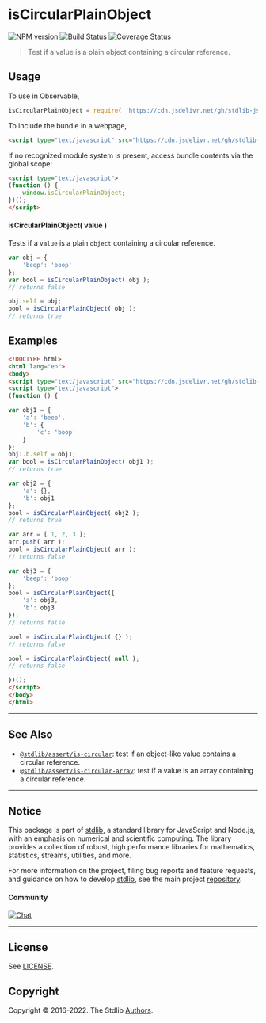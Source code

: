 <!--

@license Apache-2.0

Copyright (c) 2018 The Stdlib Authors.

Licensed under the Apache License, Version 2.0 (the "License");
you may not use this file except in compliance with the License.
You may obtain a copy of the License at

   http://www.apache.org/licenses/LICENSE-2.0

Unless required by applicable law or agreed to in writing, software
distributed under the License is distributed on an "AS IS" BASIS,
WITHOUT WARRANTIES OR CONDITIONS OF ANY KIND, either express or implied.
See the License for the specific language governing permissions and
limitations under the License.

-->

# isCircularPlainObject

[![NPM version][npm-image]][npm-url] [![Build Status][test-image]][test-url] [![Coverage Status][coverage-image]][coverage-url] <!-- [![dependencies][dependencies-image]][dependencies-url] -->

> Test if a value is a plain object containing a circular reference.



<section class="usage">

## Usage

To use in Observable,

```javascript
isCircularPlainObject = require( 'https://cdn.jsdelivr.net/gh/stdlib-js/assert-is-circular@umd/browser.js' )
```

To include the bundle in a webpage,

```html
<script type="text/javascript" src="https://cdn.jsdelivr.net/gh/stdlib-js/assert-is-circular@umd/browser.js"></script>
```

If no recognized module system is present, access bundle contents via the global scope:

```html
<script type="text/javascript">
(function () {
    window.isCircularPlainObject;
})();
</script>
```

#### isCircularPlainObject( value )

Tests if a `value` is a plain `object` containing a circular reference.

```javascript
var obj = {
    'beep': 'boop'
};
var bool = isCircularPlainObject( obj );
// returns false

obj.self = obj;
bool = isCircularPlainObject( obj );
// returns true
```

</section>

<!-- /.usage -->

<section class="examples">

## Examples

<!-- eslint no-undef: "error" -->

```html
<!DOCTYPE html>
<html lang="en">
<body>
<script type="text/javascript" src="https://cdn.jsdelivr.net/gh/stdlib-js/assert-is-circular@umd/index.js"></script>
<script type="text/javascript">
(function () {

var obj1 = {
    'a': 'beep',
    'b': {
        'c': 'boop'
    }
};
obj1.b.self = obj1;
var bool = isCircularPlainObject( obj1 );
// returns true

var obj2 = {
    'a': {},
    'b': obj1
};
bool = isCircularPlainObject( obj2 );
// returns true

var arr = [ 1, 2, 3 ];
arr.push( arr );
bool = isCircularPlainObject( arr );
// returns false

var obj3 = {
    'beep': 'boop'
};
bool = isCircularPlainObject({
    'a': obj3,
    'b': obj3
});
// returns false

bool = isCircularPlainObject( {} );
// returns false

bool = isCircularPlainObject( null );
// returns false

})();
</script>
</body>
</html>
```

</section>

<!-- /.examples -->

<!-- Section for related `stdlib` packages. Do not manually edit this section, as it is automatically populated. -->

<section class="related">

* * *

## See Also

-   <span class="package-name">[`@stdlib/assert/is-circular`][@stdlib/assert/is-circular]</span><span class="delimiter">: </span><span class="description">test if an object-like value contains a circular reference.</span>
-   <span class="package-name">[`@stdlib/assert/is-circular-array`][@stdlib/assert/is-circular-array]</span><span class="delimiter">: </span><span class="description">test if a value is an array containing a circular reference.</span>

</section>

<!-- /.related -->

<!-- Section for all links. Make sure to keep an empty line after the `section` element and another before the `/section` close. -->


<section class="main-repo" >

* * *

## Notice

This package is part of [stdlib][stdlib], a standard library for JavaScript and Node.js, with an emphasis on numerical and scientific computing. The library provides a collection of robust, high performance libraries for mathematics, statistics, streams, utilities, and more.

For more information on the project, filing bug reports and feature requests, and guidance on how to develop [stdlib][stdlib], see the main project [repository][stdlib].

#### Community

[![Chat][chat-image]][chat-url]

---

## License

See [LICENSE][stdlib-license].


## Copyright

Copyright &copy; 2016-2022. The Stdlib [Authors][stdlib-authors].

</section>

<!-- /.stdlib -->

<!-- Section for all links. Make sure to keep an empty line after the `section` element and another before the `/section` close. -->

<section class="links">

[npm-image]: http://img.shields.io/npm/v/@stdlib/assert-is-circular-plain-object.svg
[npm-url]: https://npmjs.org/package/@stdlib/assert-is-circular-plain-object

[test-image]: https://github.com/stdlib-js/assert-is-circular-plain-object/actions/workflows/test.yml/badge.svg?branch=main
[test-url]: https://github.com/stdlib-js/assert-is-circular-plain-object/actions/workflows/test.yml?query=branch:main

[coverage-image]: https://img.shields.io/codecov/c/github/stdlib-js/assert-is-circular-plain-object/main.svg
[coverage-url]: https://codecov.io/github/stdlib-js/assert-is-circular-plain-object?branch=main

<!--

[dependencies-image]: https://img.shields.io/david/stdlib-js/assert-is-circular-plain-object.svg
[dependencies-url]: https://david-dm.org/stdlib-js/assert-is-circular-plain-object/main

-->

[chat-image]: https://img.shields.io/gitter/room/stdlib-js/stdlib.svg
[chat-url]: https://gitter.im/stdlib-js/stdlib/

[stdlib]: https://github.com/stdlib-js/stdlib

[stdlib-authors]: https://github.com/stdlib-js/stdlib/graphs/contributors

[umd]: https://github.com/umdjs/umd
[es-module]: https://developer.mozilla.org/en-US/docs/Web/JavaScript/Guide/Modules

[deno-url]: https://github.com/stdlib-js/assert-is-circular-plain-object/tree/deno
[umd-url]: https://github.com/stdlib-js/assert-is-circular-plain-object/tree/umd
[esm-url]: https://github.com/stdlib-js/assert-is-circular-plain-object/tree/esm
[branches-url]: https://github.com/stdlib-js/assert-is-circular-plain-object/blob/main/branches.md

[stdlib-license]: https://raw.githubusercontent.com/stdlib-js/assert-is-circular-plain-object/main/LICENSE

<!-- <related-links> -->

[@stdlib/assert/is-circular]: https://github.com/stdlib-js/assert-is-circular/tree/umd

[@stdlib/assert/is-circular-array]: https://github.com/stdlib-js/assert-is-circular-array/tree/umd

<!-- </related-links> -->

</section>

<!-- /.links -->
